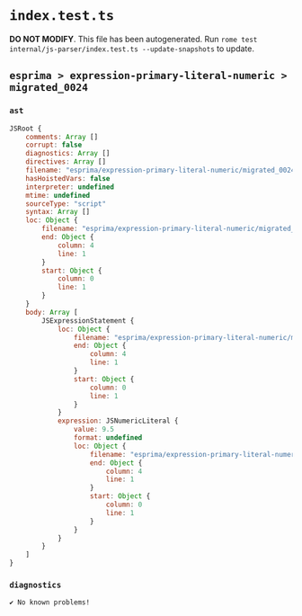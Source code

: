 # `index.test.ts`

**DO NOT MODIFY**. This file has been autogenerated. Run `rome test internal/js-parser/index.test.ts --update-snapshots` to update.

## `esprima > expression-primary-literal-numeric > migrated_0024`

### `ast`

```javascript
JSRoot {
	comments: Array []
	corrupt: false
	diagnostics: Array []
	directives: Array []
	filename: "esprima/expression-primary-literal-numeric/migrated_0024/input.js"
	hasHoistedVars: false
	interpreter: undefined
	mtime: undefined
	sourceType: "script"
	syntax: Array []
	loc: Object {
		filename: "esprima/expression-primary-literal-numeric/migrated_0024/input.js"
		end: Object {
			column: 4
			line: 1
		}
		start: Object {
			column: 0
			line: 1
		}
	}
	body: Array [
		JSExpressionStatement {
			loc: Object {
				filename: "esprima/expression-primary-literal-numeric/migrated_0024/input.js"
				end: Object {
					column: 4
					line: 1
				}
				start: Object {
					column: 0
					line: 1
				}
			}
			expression: JSNumericLiteral {
				value: 9.5
				format: undefined
				loc: Object {
					filename: "esprima/expression-primary-literal-numeric/migrated_0024/input.js"
					end: Object {
						column: 4
						line: 1
					}
					start: Object {
						column: 0
						line: 1
					}
				}
			}
		}
	]
}
```

### `diagnostics`

```
✔ No known problems!

```
